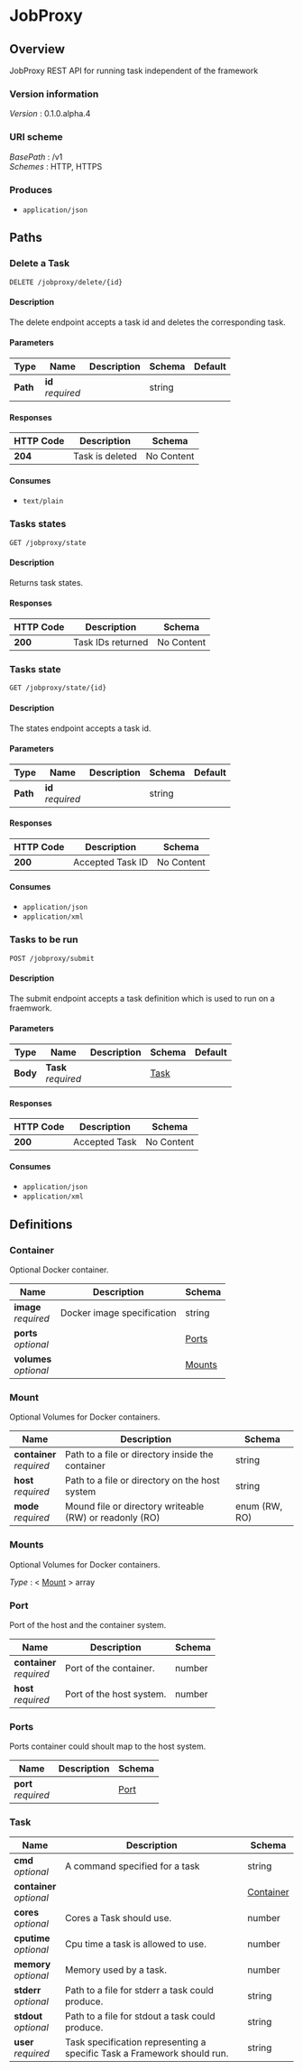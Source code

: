 # JobProxy


<a name="overview"></a>
## Overview
JobProxy REST API for running task independent of the framework


### Version information
*Version* : 0.1.0.alpha.4


### URI scheme
*BasePath* : /v1  
*Schemes* : HTTP, HTTPS


### Produces

* `application/json`




<a name="paths"></a>
## Paths

<a name="jobproxy-delete-id-delete"></a>
### Delete a Task
```
DELETE /jobproxy/delete/{id}
```


#### Description
The delete endpoint accepts a task id and deletes the corresponding task.


#### Parameters

|Type|Name|Description|Schema|Default|
|---|---|---|---|---|
|**Path**|**id**  <br>*required*||string||


#### Responses

|HTTP Code|Description|Schema|
|---|---|---|
|**204**|Task is deleted|No Content|


#### Consumes

* `text/plain`


<a name="jobproxy-state-get"></a>
### Tasks states
```
GET /jobproxy/state
```


#### Description
Returns task states.


#### Responses

|HTTP Code|Description|Schema|
|---|---|---|
|**200**|Task IDs returned|No Content|


<a name="jobproxy-state-id-get"></a>
### Tasks state
```
GET /jobproxy/state/{id}
```


#### Description
The states endpoint accepts a task id.


#### Parameters

|Type|Name|Description|Schema|Default|
|---|---|---|---|---|
|**Path**|**id**  <br>*required*||string||


#### Responses

|HTTP Code|Description|Schema|
|---|---|---|
|**200**|Accepted Task ID|No Content|


#### Consumes

* `application/json`
* `application/xml`


<a name="jobproxy-submit-post"></a>
### Tasks to be run
```
POST /jobproxy/submit
```


#### Description
The submit endpoint accepts a task definition which is used to run
on a fraemwork.


#### Parameters

|Type|Name|Description|Schema|Default|
|---|---|---|---|---|
|**Body**|**Task**  <br>*required*||[Task](#task)||


#### Responses

|HTTP Code|Description|Schema|
|---|---|---|
|**200**|Accepted Task|No Content|


#### Consumes

* `application/json`
* `application/xml`




<a name="definitions"></a>
## Definitions

<a name="container"></a>
### Container
Optional Docker container.


|Name|Description|Schema|
|---|---|---|
|**image**  <br>*required*|Docker image specification|string|
|**ports**  <br>*optional*||[Ports](#ports)|
|**volumes**  <br>*optional*||[Mounts](#mounts)|


<a name="mount"></a>
### Mount
Optional Volumes for Docker containers.


|Name|Description|Schema|
|---|---|---|
|**container**  <br>*required*|Path to a file or directory inside the container|string|
|**host**  <br>*required*|Path to a file or directory on the host system|string|
|**mode**  <br>*required*|Mound file or directory writeable (RW) or readonly (RO)|enum (RW, RO)|


<a name="mounts"></a>
### Mounts
Optional Volumes for Docker containers.

*Type* : < [Mount](#mount) > array


<a name="port"></a>
### Port
Port of the host and the container system.


|Name|Description|Schema|
|---|---|---|
|**container**  <br>*required*|Port of the container.|number|
|**host**  <br>*required*|Port of the host system.|number|


<a name="ports"></a>
### Ports
Ports container could shoult map to the host system.


|Name|Description|Schema|
|---|---|---|
|**port**  <br>*required*||[Port](#port)|


<a name="task"></a>
### Task

|Name|Description|Schema|
|---|---|---|
|**cmd**  <br>*optional*|A command specified for a task|string|
|**container**  <br>*optional*||[Container](#container)|
|**cores**  <br>*optional*|Cores a Task should use.|number|
|**cputime**  <br>*optional*|Cpu time a task is allowed to use.|number|
|**memory**  <br>*optional*|Memory used by a task.|number|
|**stderr**  <br>*optional*|Path to a file for stderr a task could produce.|string|
|**stdout**  <br>*optional*|Path to a file for stdout a task could produce.|string|
|**user**  <br>*required*|Task specification representing a specific Task a Framework should run.|string|





